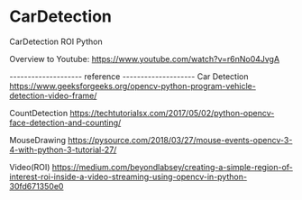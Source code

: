 # CarDetection
CarDetection ROI Python

Overview to Youtube: https://www.youtube.com/watch?v=r6nNo04JvgA

-------------------- reference --------------------
Car Detection  https://www.geeksforgeeks.org/opencv-python-program-vehicle-detection-video-frame/

CountDetection   https://techtutorialsx.com/2017/05/02/python-opencv-face-detection-and-counting/

MouseDrawing https://pysource.com/2018/03/27/mouse-events-opencv-3-4-with-python-3-tutorial-27/

Video(ROI) https://medium.com/beyondlabsey/creating-a-simple-region-of-interest-roi-inside-a-video-streaming-using-opencv-in-python-30fd671350e0
